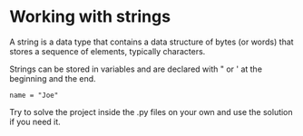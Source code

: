 # Working with strings

A string is a data type that contains a data structure of bytes (or words) that stores a sequence of elements, typically characters.

Strings can be stored in variables and are declared with " or ' at the beginning and the end.
```
name = "Joe"
```
Try to solve the project inside the .py files on your own and use the solution if you need it.
